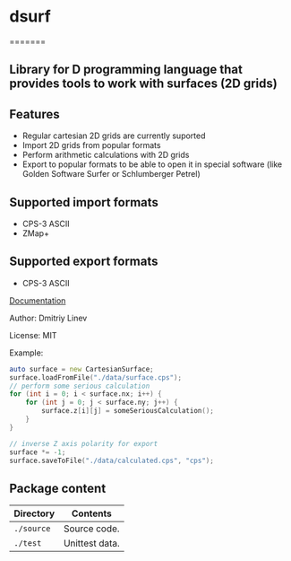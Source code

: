 # dsurf
=======

Library for D programming language that provides tools to work with surfaces (2D grids)
-----------

## Features

  - Regular cartesian 2D grids are currently suported 
  - Import 2D grids from popular formats
  - Perform arithmetic calculations with 2D grids
  - Export to popular formats to be able to open it in special software (like Golden Software Surfer or Schlumberger Petrel)

## Supported import formats

  - CPS-3 ASCII
  - ZMap+

## Supported export formats

  - CPS-3 ASCII

[Documentation](https://dsurf.dpldocs.info/dsurf.html) 

Author: Dmitriy Linev

License: MIT

Example:

```D
auto surface = new CartesianSurface;
surface.loadFromFile("./data/surface.cps");
// perform some serious calculation
for (int i = 0; i < surface.nx; i++) {
    for (int j = 0; j < surface.ny; j++) {
        surface.z[i][j] = someSeriousCalculation();
    }
}

// inverse Z axis polarity for export
surface *= -1;
surface.saveToFile("./data/calculated.cps", "cps");
```

## Package content

| Directory     | Contents                       |
|---------------|--------------------------------|
| `./source`    | Source code.                   |
| `./test`      | Unittest data.                 |
